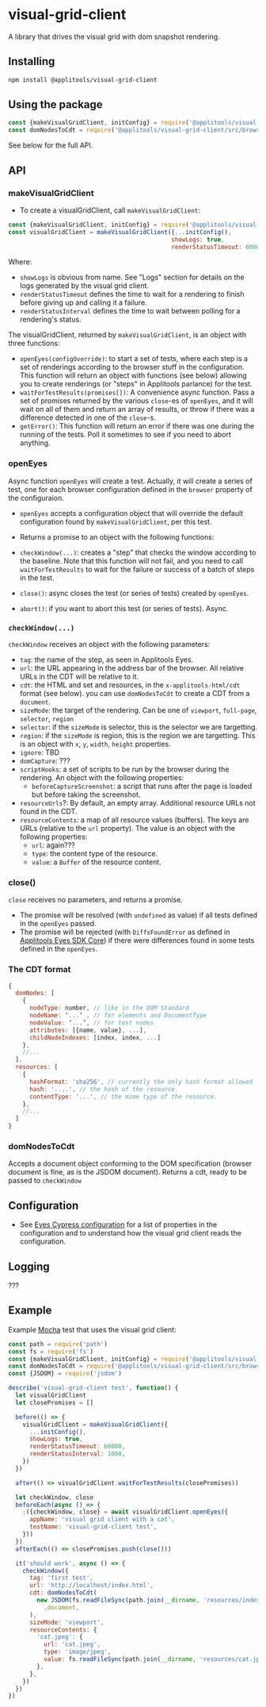 # visual-grid-client

A library that drives the visual grid with dom snapshot rendering.

## Installing

```sh
npm install @applitools/visual-grid-client
```

## Using the package

```js
const {makeVisualGridClient, initConfig} = require('@applitools/visual-grid-client')
const domNodesToCdt = require('@applitools/visual-grid-client/src/browser-util/domNodesToCdt')
```

See below for the full API.

## API

### makeVisualGridClient

* To create a visualGridClient, call `makeVisualGridClient`:

```js
const {makeVisualGridClient, initConfig} = require('@applitools/visual-grid-client')
const visualGridClient = makeVisualGridClient({...initConfig(),
                                              showLogs: true,
                                              renderStatusTimeout: 60000, renderStatusInterval: 1000})
```

Where:

* `showLogs` is obvious from name. See "Logs" section for details on the logs generated by the visual grid client.
* `renderStatusTimeout` defines the time to wait for a rendering to finish before giving up and calling it a failure.
* `renderStatusInterval` defines the time to wait between polling for a rendering's status.

The visualGridClient, returned by `makeVisualGridClient`, is an object with three functions:

* `openEyes(configOverride)`: to start a set of tests, where each step is a set of renderings according to the browser
  stuff in the configuration.
  This function will return an object with functions (see below) allowing you to create renderings (or "steps" in
  Applitools parlance) for the test.
* `waitForTestResults(promises[])`: A convenience async function. Pass a set of promises returned by the various `close`-es
  of `openEyes`, and it will wait on all of them and return an array of results, or throw if there was a difference
  detected in one of the `close`-s.
* `getError()`: This function will return an error if there was one during the running of the tests. Poll
  it sometimes to see if you need to abort anything.

### openEyes

Async function `openEyes` will create a test. Actually, it will create a series of test, one for each browser configuration
defined in the `browser` property of the configuraion.

* `openEyes` accepts a configuration object that will override the default configuration found by
  `makeVisualGridClient`, per this test.

* Returns a promise to an object with the following functions:

* `checkWindow(...)`: creates a "step" that checks the window according to the baseline. Note that this
  function will not fail, and you need to call `waitForTestResults` to wait for the failure or success
  of a batch of steps in the test.
* `close()`: async closes the test (or series of tests) created by `openEyes`.
* `abort()`: if you want to abort this test (or series of tests). Async.

### `checkWindow(...)`

`checkWindow` receives an object with the following parameters:

* `tag`: the name of the step, as seen in Applitools Eyes.
* `url`: the URL appearing in the address bar of the browser. All relative URLs in the CDT will be relative to it.
* `cdt`: the HTML and set and resources, in the `x-applitools-html/cdt` format (see below).
  you can use `domNodesToCdt` to create a CDT from a `document`.
* `sizeMode`: the target of the rendering. Can be one of `viewport`, `full-page`, `selector`, `region`
* `selector`: if the `sizeMode` is selector, this is the selector we are targetting.
* `region`: if the `sizeMode` is region, this is the region we are targetting.
  This is an object with `x`, `y`, `width`, `height` properties.
* `ignore`: TBD
* `domCapture`: ???
* `scriptHooks`: a set of scripts to be run by the browser during the rendering.
   An object with the following properties:
  * `beforeCaptureScreenshot`: a script that runs after the page is loaded but before taking the screenshot.
* `resourceUrls`?: By default, an empty array. Additional resource URLs not found in the CDT.
* `resourceContents`: a map of all resource values (buffers). The keys are URLs (relative to the `url` property).
  The value  is an object with the following properties:
  * `url`: again???
  * `type`: the content type of the resource.
  * `value`: a `Buffer` of the resource content.

### close()

`close` receives no parameters, and returns a promise.

* The promise will be resolved (with `undefined` as value) if all tests defined in the `openEyes` passed.
* The promise will be rejected (with `DiffsFoundError`
   as defined in [Applitools Eyes SDK Core](https://www.npmjs.com/package/@applitools/eyes.sdk.core))
   if there were differences found in some tests defined in the `openEyes`.

### The CDT format

```js
{
  domNodes: [
    {
      nodeType: number, // like in the DOM Standard
      nodeName: ‘...’ , // for elements and DocumentType
      nodeValue: ‘...’, // for text nodes
      attributes: [{name, value}, ...],
      childNodeIndexes: [index, index, ...]
    },
    //...
  ],
  resources: [
    {
      hashFormat: 'sha256', // currently the only hash format allowed
      hash: '....', // the hash of the resource.
      contentType: '...', // the mime type of the resource.
    },
    //...
  ]
}

```

### domNodesToCdt

Accepts a document object conforming to the DOM specification (browser document is fine, as is the JSDOM document).
Returns a cdt, ready to be passed to `checkWindow`

## Configuration

* See [Eyes Cypress configuration](https://github.com/applitools/eyes.cypress#advanced-configuration)
  for a list of properties in the configuration and to understand how the visual grid client
  reads the configuration.

## Logging

???

## Example

Example [Mocha](https://www.npmjs.com/package/mocha) test that uses the visual grid client:

```js
const path = require('path')
const fs = require('fs')
const {makeVisualGridClient, initConfig} = require('@applitools/visual-grid-client')
const domNodesToCdt = require('@applitools/visual-grid-client/src/browser-util/domNodesToCdt')
const {JSDOM} = require('jsdom')

describe('visual-grid-client test', function() {
  let visualGridClient
  let closePromises = []

  before(() => {
    visualGridClient = makeVisualGridClient({
      ...initConfig(),
      showLogs: true,
      renderStatusTimeout: 60000,
      renderStatusInterval: 1000,
    })
  })

  after(() => visualGridClient.waitForTestResults(closePromises))

  let checkWindow, close
  beforeEach(async () => {
    ;({checkWindow, close} = await visualGridClient.openEyes({
      appName: 'visual grid client with a cat',
      testName: 'visual-grid-client test',
    }))
  })
  afterEach(() => closePromises.push(close()))

  it('should work', async () => {
    checkWindow({
      tag: 'first test',
      url: 'http://localhost/index.html',
      cdt: domNodesToCdt(
        new JSDOM(fs.readFileSync(path.join(__dirname, 'resources/index.html'), 'utf-8')).window
          .document,
      ),
      sizeMode: 'viewport',
      resourceContents: {
        'cat.jpeg': {
          url: 'cat.jpeg',
          type: 'image/jpeg',
          value: fs.readFileSync(path.join(__dirname, 'resources/cat.jpeg')),
        },
      },
    })
  })
})
```
